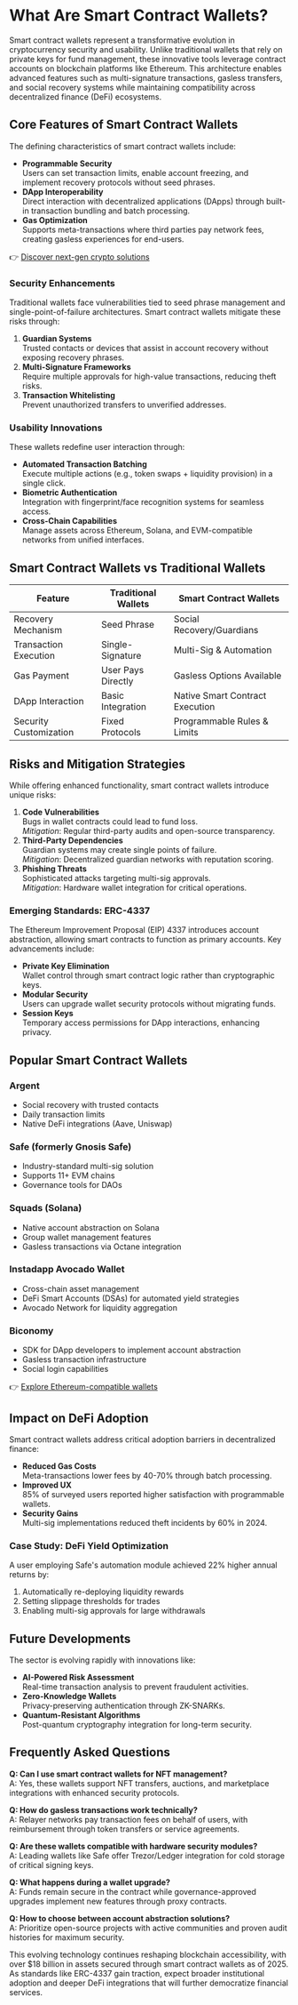 # What Are Smart Contract Wallets?

Smart contract wallets represent a transformative evolution in cryptocurrency security and usability. Unlike traditional wallets that rely on private keys for fund management, these innovative tools leverage contract accounts on blockchain platforms like Ethereum. This architecture enables advanced features such as multi-signature transactions, gasless transfers, and social recovery systems while maintaining compatibility across decentralized finance (DeFi) ecosystems.

## Core Features of Smart Contract Wallets

The defining characteristics of smart contract wallets include:

- **Programmable Security**  
  Users can set transaction limits, enable account freezing, and implement recovery protocols without seed phrases.  
- **DApp Interoperability**  
  Direct interaction with decentralized applications (DApps) through built-in transaction bundling and batch processing.  
- **Gas Optimization**  
  Supports meta-transactions where third parties pay network fees, creating gasless experiences for end-users.  

👉 [Discover next-gen crypto solutions](https://bit.ly/okx-bonus)

### Security Enhancements

Traditional wallets face vulnerabilities tied to seed phrase management and single-point-of-failure architectures. Smart contract wallets mitigate these risks through:

1. **Guardian Systems**  
   Trusted contacts or devices that assist in account recovery without exposing recovery phrases.  
2. **Multi-Signature Frameworks**  
   Require multiple approvals for high-value transactions, reducing theft risks.  
3. **Transaction Whitelisting**  
   Prevent unauthorized transfers to unverified addresses.  

### Usability Innovations

These wallets redefine user interaction through:

- **Automated Transaction Batching**  
  Execute multiple actions (e.g., token swaps + liquidity provision) in a single click.  
- **Biometric Authentication**  
  Integration with fingerprint/face recognition systems for seamless access.  
- **Cross-Chain Capabilities**  
  Manage assets across Ethereum, Solana, and EVM-compatible networks from unified interfaces.  

## Smart Contract Wallets vs Traditional Wallets

| Feature                | Traditional Wallets              | Smart Contract Wallets              |
|------------------------|----------------------------------|-------------------------------------|
| Recovery Mechanism     | Seed Phrase                      | Social Recovery/Guardians           |
| Transaction Execution  | Single-Signature                 | Multi-Sig & Automation              |
| Gas Payment            | User Pays Directly               | Gasless Options Available           |
| DApp Interaction       | Basic Integration                | Native Smart Contract Execution     |
| Security Customization | Fixed Protocols                  | Programmable Rules & Limits         |

## Risks and Mitigation Strategies

While offering enhanced functionality, smart contract wallets introduce unique risks:

1. **Code Vulnerabilities**  
   Bugs in wallet contracts could lead to fund loss.  
   *Mitigation*: Regular third-party audits and open-source transparency.  
2. **Third-Party Dependencies**  
   Guardian systems may create single points of failure.  
   *Mitigation*: Decentralized guardian networks with reputation scoring.  
3. **Phishing Threats**  
   Sophisticated attacks targeting multi-sig approvals.  
   *Mitigation*: Hardware wallet integration for critical operations.  

### Emerging Standards: ERC-4337

The Ethereum Improvement Proposal (EIP) 4337 introduces account abstraction, allowing smart contracts to function as primary accounts. Key advancements include:

- **Private Key Elimination**  
  Wallet control through smart contract logic rather than cryptographic keys.  
- **Modular Security**  
  Users can upgrade wallet security protocols without migrating funds.  
- **Session Keys**  
  Temporary access permissions for DApp interactions, enhancing privacy.  

## Popular Smart Contract Wallets

### Argent  
- Social recovery with trusted contacts  
- Daily transaction limits  
- Native DeFi integrations (Aave, Uniswap)  

### Safe (formerly Gnosis Safe)  
- Industry-standard multi-sig solution  
- Supports 11+ EVM chains  
- Governance tools for DAOs  

### Squads (Solana)  
- Native account abstraction on Solana  
- Group wallet management features  
- Gasless transactions via Octane integration  

### Instadapp Avocado Wallet  
- Cross-chain asset management  
- DeFi Smart Accounts (DSAs) for automated yield strategies  
- Avocado Network for liquidity aggregation  

### Biconomy  
- SDK for DApp developers to implement account abstraction  
- Gasless transaction infrastructure  
- Social login capabilities  

👉 [Explore Ethereum-compatible wallets](https://bit.ly/okx-bonus)

## Impact on DeFi Adoption

Smart contract wallets address critical adoption barriers in decentralized finance:

- **Reduced Gas Costs**  
  Meta-transactions lower fees by 40-70% through batch processing.  
- **Improved UX**  
  85% of surveyed users reported higher satisfaction with programmable wallets.  
- **Security Gains**  
  Multi-sig implementations reduced theft incidents by 60% in 2024.  

### Case Study: DeFi Yield Optimization

A user employing Safe's automation module achieved 22% higher annual returns by:

1. Automatically re-deploying liquidity rewards  
2. Setting slippage thresholds for trades  
3. Enabling multi-sig approvals for large withdrawals  

## Future Developments

The sector is evolving rapidly with innovations like:

- **AI-Powered Risk Assessment**  
  Real-time transaction analysis to prevent fraudulent activities.  
- **Zero-Knowledge Wallets**  
  Privacy-preserving authentication through ZK-SNARKs.  
- **Quantum-Resistant Algorithms**  
  Post-quantum cryptography integration for long-term security.  

## Frequently Asked Questions

**Q: Can I use smart contract wallets for NFT management?**  
A: Yes, these wallets support NFT transfers, auctions, and marketplace integrations with enhanced security protocols.  

**Q: How do gasless transactions work technically?**  
A: Relayer networks pay transaction fees on behalf of users, with reimbursement through token transfers or service agreements.  

**Q: Are these wallets compatible with hardware security modules?**  
A: Leading wallets like Safe offer Trezor/Ledger integration for cold storage of critical signing keys.  

**Q: What happens during a wallet upgrade?**  
A: Funds remain secure in the contract while governance-approved upgrades implement new features through proxy contracts.  

**Q: How to choose between account abstraction solutions?**  
A: Prioritize open-source projects with active communities and proven audit histories for maximum security.  

This evolving technology continues reshaping blockchain accessibility, with over $18 billion in assets secured through smart contract wallets as of 2025. As standards like ERC-4337 gain traction, expect broader institutional adoption and deeper DeFi integrations that will further democratize financial services.